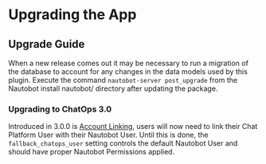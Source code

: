 # Upgrading the App

## Upgrade Guide

When a new release comes out it may be necessary to run a migration of the database to account for any changes in the data models used by this plugin. Execute the command `nautobot-server post_upgrade` from the Nautobot install nautobot/ directory after updating the package.

### Upgrading to ChatOps 3.0

Introduced in 3.0.0 is [Account Linking](../models/chatopsaccountlink.md), users will now need to link their Chat Platform User with their Nautobot User. Until this is done, the `fallback_chatops_user` setting controls the default Nautobot User and should have proper Nautobot Permissions applied.
